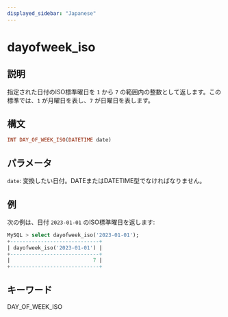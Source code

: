 ```yaml
---
displayed_sidebar: "Japanese"
---
```


# dayofweek_iso

## 説明

指定された日付のISO標準曜日を `1` から `7` の範囲内の整数として返します。この標準では、`1` が月曜日を表し、`7` が日曜日を表します。

## 構文

```Haskell
INT DAY_OF_WEEK_ISO(DATETIME date)
```

## パラメータ

`date`: 変換したい日付。DATEまたはDATETIME型でなければなりません。

## 例

次の例は、日付 `2023-01-01` のISO標準曜日を返します:

```SQL
MySQL > select dayofweek_iso('2023-01-01');
+-----------------------------+
| dayofweek_iso('2023-01-01') |
+-----------------------------+
|                           7 |
+-----------------------------+
```

## キーワード

DAY_OF_WEEK_ISO